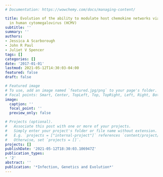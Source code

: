 ```yaml
---
# Documentation: https://wowchemy.com/docs/managing-content/

title: Evolution of the ability to modulate host chemokine networks via gene duplication
  in human cytomegalovirus (HCMV)
subtitle: ''
summary: ''
authors:
- Jessica A Scarborough
- John R Paul
- Juliet V Spencer
tags: []
categories: []
date: '2017-01-01'
lastmod: 2021-05-12T14:30:03-04:00
featured: false
draft: false

# Featured image
# To use, add an image named `featured.jpg/png` to your page's folder.
# Focal points: Smart, Center, TopLeft, Top, TopRight, Left, Right, BottomLeft, Bottom, BottomRight.
image:
  caption: ''
  focal_point: ''
  preview_only: false

# Projects (optional).
#   Associate this post with one or more of your projects.
#   Simply enter your project's folder or file name without extension.
#   E.g. `projects = ["internal-project"]` references `content/project/deep-learning/index.md`.
#   Otherwise, set `projects = []`.
projects: []
publishDate: '2021-05-12T18:30:03.106947Z'
publication_types:
- '2'
abstract: ''
publication: '*Infection, Genetics and Evolution*'
---
```

